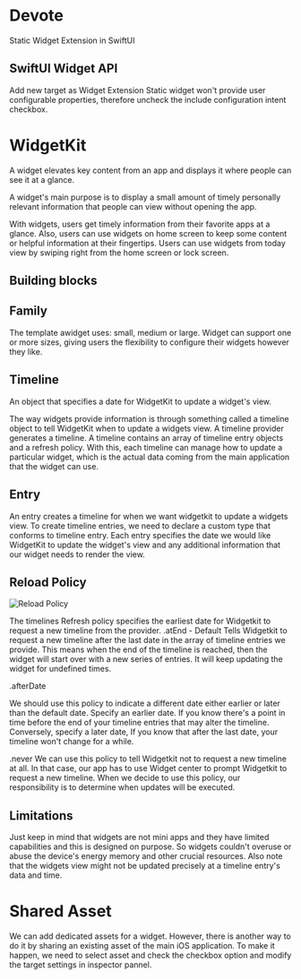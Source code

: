 # Devote

Static Widget Extension in SwiftUI

## SwiftUI Widget API

Add new target as Widget  Extension
Static widget won't provide user configurable properties, therefore uncheck the include configuration intent checkbox.

# WidgetKit
A widget elevates key content from an app and displays it where people can see it at a glance.

A widget's main purpose is to display a small amount of timely personally relevant information that people can view without opening the app.

With widgets, users get timely information from their favorite apps at a glance.
Also, users can use widgets on home screen to keep some content or helpful information at their fingertips.
Users can use widgets from today view by swiping right from the home screen or lock screen.

## Building blocks
## Family
The template awidget uses: small, medium or large.
Widget can support one or more sizes, giving users the flexibility to configure their widgets however they like.

## Timeline
An object that specifies a date for WidgetKit to update a widget's view. 

The way widgets provide information is through something called a timeline object to tell WidgetKit when to update a widgets view.
A timeline provider generates a timeline.
A timeline contains an array of timeline entry objects and a refresh policy.
With this, each timeline can manage how to update a particular widget, which is the actual data coming from the main application that the widget can use.

## Entry
An entry creates a timeline for when we want widgetkit to update a widgets view.
To create timeline entries, we need to declare a custom type that conforms to timeline entry.
Each entry specifies the date we would like WidgetKit to update the widget's view and any additional information that our widget needs to render the view.

## Reload Policy

![Reload Policy](https://github.com/ToheedKhan/SwiftUIApps/assets/4839453/b031e346-b155-4d7f-ac72-37f949803ab5)


The timelines Refresh policy specifies the earliest date for Widgetkit to request a new timeline from the provider.
.atEnd - Default
Tells Widgetkit to request a new timeline after the last date in the
array of timeline entries we provide.
This means when the end of the timeline is reached, then the widget will start over with a new series of entries. It will keep updating the widget for undefined times.

.afterDate

We should use this policy to indicate a different date either earlier or later than the default date. Specify an earlier date.
If you know there's a point in time before the end of your timeline entries that may alter the timeline.
Conversely, specify a later date, If you know that after the last date, your timeline won't change for a while.

.never
We can use this policy to tell Widgetkit not to request a new timeline at all.
In that case, our app has to use Widget center to prompt Widgetkit to request a new timeline.
When we decide to use this policy, our responsibility is to determine when updates will be executed.

## Limitations

Just keep in mind that widgets are not mini apps and they have limited capabilities and this is designed on purpose.
So widgets couldn't overuse or abuse the device's energy memory and other crucial resources.
Also note that the widgets view might not be updated precisely at a timeline entry's data and time.


# Shared Asset
We can add dedicated assets for a widget.
However, there is another way to do it by sharing an existing asset of the main iOS application.
To make it happen, we need to select asset and check the checkbox option and modify the target settings in inspector pannel.
